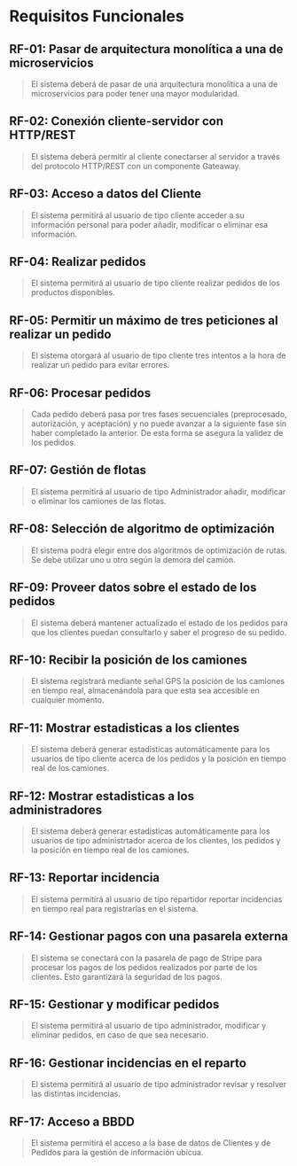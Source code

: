 # Requisitos Funcionales

## **RF-01**: Pasar de arquitectura monolítica a una de microservicios 
> El sistema deberá de pasar de una arquitectura monolítica a una de microservicios para poder tener una mayor modularidad.

## **RF-02**: Conexión cliente-servidor con HTTP/REST
> El sistema deberá permitir al cliente conectarser al servidor a través del protocolo HTTP/REST con un componente Gateaway.

## **RF-03**: Acceso a datos del Cliente
> El sistema permitirá al usuario de tipo cliente acceder a su información personal para poder añadir, modificar o eliminar esa información.

## **RF-04**: Realizar pedidos
> El sistema permitirá al usuario de tipo cliente realizar pedidos de los productos disponibles.

## **RF-05**: Permitir un máximo de tres peticiones al realizar un pedido
> El sistema otorgará al usuario de tipo cliente tres intentos a la hora de realizar un pedido para evitar errores.

## **RF-06**: Procesar pedidos 
> Cada pedido deberá pasa por tres fases secuenciales (preprocesado, autorización, y aceptación) y no puede avanzar a la siguiente fase sin haber completado la anterior. De esta forma se asegura la validez de los pedidos.

## **RF-07**: Gestión de flotas
> El sistema permitirá al usuario de tipo Administrador añadir, modificar o eliminar los camiones de las flotas.

## **RF-08**: Selección de algoritmo de optimización
> El sistema podrá elegir entre dos algoritmos de optimización de rutas. Se debe utilizar uno u otro según la demora del camión.

## **RF-09**: Proveer datos sobre el estado de los pedidos
> El sistema deberá mantener actualizado el estado de los pedidos para que los clientes puedan consultarlo y saber el progreso de su pedido.

## **RF-10**: Recibir la posición de los camiones
> El sistema registrará mediante señal GPS la posición de los camiones en tiempo real, almacenándola para que esta sea accesible en cualquier momento.

## **RF-11**: Mostrar estadisticas a los clientes
> El sistema deberá generar estadisticas automáticamente para los usuarios de tipo cliente acerca de los pedidos y la posición en tiempo real de los camiones.

## **RF-12**: Mostrar estadisticas a los administradores
> El sistema deberá generar estadisticas automáticamente para los usuarios de tipo administrtador acerca de los clientes, los pedidos y la posición en tiempo real de los camiones.

## **RF-13**: Reportar incidencia
> El sistema permitirá al usuario de tipo repartidor reportar incidencias en tiempo real para registrarlas en el sistema.

## **RF-14**: Gestionar pagos con una pasarela externa
> El sistema se conectará con la pasarela de pago de Stripe para procesar los pagos de los pedidos realizados por parte de los clientes. Esto garantizará la seguridad de los pagos.

## **RF-15**: Gestionar y modificar pedidos
> El sistema permitirá al usuario de tipo administrador, modificar y eliminar pedidos, en caso de que sea necesario.

## **RF-16**: Gestionar incidencias en el reparto
> El sistema permitirá al usuario de tipo administrador revisar y resolver las distintas incidencias.

## **RF-17**: Acceso a BBDD
> El sistema permitirá el acceso a la base de datos de Clientes y de Pedidos para la gestión de información ubicua.